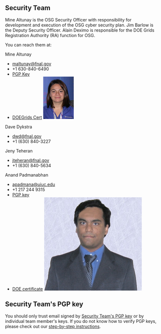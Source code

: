 Security Team
-------------

Mine Altunay is the OSG Security Officer with responsibility for development and execution of the OSG cyber security plan. Jim Barlow is the Deputy Security Officer. Alain Deximo is responsible for the DOE Grids Registration Authority (RA) function for OSG.

You can reach them at:

Mine Altunay
-   maltunay@fnal.gov
-   +1 630-840-6490
-   [PGP Key](https://twiki.grid.iu.edu/bin/edit/MineAltunay_maltunayfnal/gov_0x3C0319E5_pub/Asc?topicparent=Security.SecurityTeamMembers)
-   [DOEGrids Cert](%ATTACHURL%/DOEGrids_2013_Cert_Only)
![Alt text](/img/altunay.jpg)

Dave Dykstra
-   dwd@fnal.gov
-   +1 (630) 840-3227

Jeny Teheran
-   jteheran@fnal.gov
-   +1 (630) 840-5634

Anand Padmanabhan
-   apadmana@uiuc.edu
-   +1 217 244 9315
-   [PGP key](http://www.cigi.uiuc.edu/anand/publickeys/pgp.asc)
-   [DOE certificate](http://www.cigi.uiuc.edu/anand/publickeys/doecert)
![Alt text](/img/AnandPadmanabhan.jpg)

Security Team's PGP key
-----------------------

You should only trust email signed by [Security Team's PGP key](https://twiki.grid.iu.edu/twiki/bin/viewfile/Security/SecurityTeamMembers/osg-security-pubkey.asc) or by individual team member's keys. If you do not know how to verify PGP keys, please check out our [step-by-step instructions](https://twiki.grid.iu.edu/bin/view/Documentation/SecureEmail).
